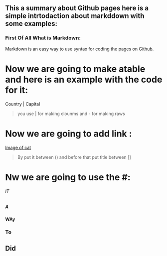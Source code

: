 ## This a summary about Github pages here is a simple intrtodaction about markddown with some examples:
### First Of All What is Markdown:
Markdown is an easy way to use syntax for coding the pages on Github.
# Now we are going to make atable  and here is an example with the code for it:
Country | Capital

>you use | for making clounms and - for making raws

# Now we are going to add link :
[Image of cat](https://www.rd.com/wp-content/uploads/2019/11/cat-10-e1573844975155-768x519.jpg)
>By put it between () and before that put title between [] 
# Nw we are going to use the #:
###### IT  
##### A 
#### WAy
### To 
## Did 

